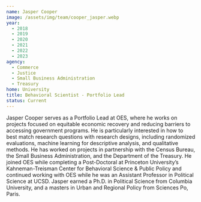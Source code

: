 ```yaml
---
name: Jasper Cooper
image: /assets/img/team/cooper_jasper.webp
year: 
  - 2018
  - 2019
  - 2020
  - 2021
  - 2022
  - 2023
agency:   
  - Commerce
  - Justice 
  - Small Business Administration
  - Treasury
home: University 
title: Behavioral Scientist - Portfolio Lead
status: Current
---
```


Jasper Cooper serves as a Portfolio Lead at OES, where he works on projects focused on equitable economic recovery and reducing barriers to accessing government programs. He is particularly interested in how to best match research questions with research designs, including randomized evaluations, machine learning for descriptive analysis, and qualitative methods. He has worked on projects in partnership with the Census Bureau, the Small Business Administration, and the Department of the Treasury. He joined OES while completing a Post-Doctoral at Princeton University’s Kahneman-Treisman Center for Behavioral Science & Public Policy and continued working with OES while he was an Assistant Professor in Political Science at UCSD. Jasper earned a Ph.D. in Political Science from Columbia University, and a masters in Urban and Regional Policy from Sciences Po, Paris.
